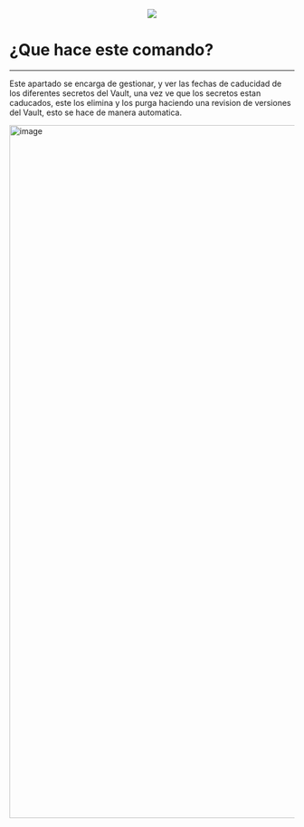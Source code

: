 <p align="center">
  <a href="readme.en.md">
    <img src="https://img.shields.io/badge/⏻-Switch%20to%20English-red?style=for-the-badge">
  </a>
</p>

# ¿Que hace este comando?
------------------------------------------------

Este apartado se encarga de gestionar, y ver las fechas de caducidad de los diferentes secretos del Vault, una vez ve que los secretos estan caducados, este los elimina y los purga haciendo una revision de versiones del Vault, esto se hace de manera automatica.

<img width="1105" height="1224" alt="image" src="https://github.com/user-attachments/assets/d9b4df4b-8f89-4fd0-a989-1cdb9626b539" />

